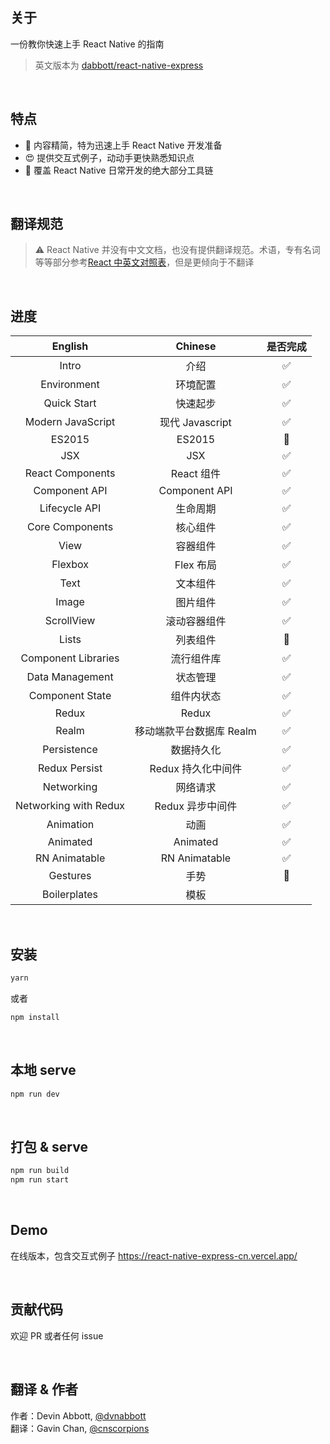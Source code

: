 
## 关于

一份教你快速上手 React Native 的指南

> 英文版本为 [dabbott/react-native-express](https://github.com/dabbott/react-native-express)

<br/>

## 特点

- 🚀 内容精简，特为迅速上手 React Native 开发准备
- 😍 提供交互式例子，动动手更快熟悉知识点
- 💪 覆盖 React Native 日常开发的绝大部分工具链

<br/>

## 翻译规范

> ⚠️ React Native 并没有中文文档，也没有提供翻译规范。术语，专有名词等等部分参考[React 中英文对照表](https://github.com/reactjs/zh-hans.reactjs.org/issues/2)，但是更倾向于不翻译

<br/>

## 进度

|        English        |         Chinese          |      是否完成      |
| :-------------------: | :----------------------: | :----------------: |
|         Intro         |           介绍           | :white_check_mark: |
|      Environment      |         环境配置         | :white_check_mark: |
|      Quick Start      |         快速起步         | :white_check_mark: |
|   Modern JavaScript   |     现代 Javascript      | :white_check_mark: |
|        ES2015         |          ES2015          |   :construction:   |
|          JSX          |           JSX            | :white_check_mark: |
|   React Components    |        React 组件        | :white_check_mark: |
|     Component API     |      Component API       | :white_check_mark: |
|     Lifecycle API     |         生命周期         | :white_check_mark: |
|    Core Components    |         核心组件         | :white_check_mark: |
|         View          |         容器组件         | :white_check_mark: |
|        Flexbox        |        Flex 布局         | :white_check_mark: |
|         Text          |         文本组件         | :white_check_mark: |
|         Image         |         图片组件         | :white_check_mark: |
|      ScrollView       |       滚动容器组件       | :white_check_mark: |
|         Lists         |         列表组件         |   :construction:   |
|  Component Libraries  |        流行组件库        | :white_check_mark: |
|    Data Management    |         状态管理         | :white_check_mark: |
|    Component State    |        组件内状态        | :white_check_mark: |
|         Redux         |          Redux           | :white_check_mark: |
|         Realm         | 移动端款平台数据库 Realm | :white_check_mark: |
|      Persistence      |        数据持久化        | :white_check_mark: |
|     Redux Persist     |    Redux 持久化中间件    | :white_check_mark: |
|      Networking       |         网络请求         | :white_check_mark: |
| Networking with Redux |     Redux 异步中间件     | :white_check_mark: |
|       Animation       |           动画           | :white_check_mark: |
|       Animated        |         Animated         | :white_check_mark: |
|     RN Animatable     |      RN Animatable       | :white_check_mark: |
|       Gestures        |           手势           |   :construction:   |
|     Boilerplates      |           模板           |

<br/>

## 安装

```bash
yarn
```

或者

```bash
npm install
```

<br/>

## 本地 serve

```bash
npm run dev
```

<br/>

## 打包 & serve

```bash
npm run build
npm run start
```

<br/>

## Demo

在线版本，包含交互式例子 https://react-native-express-cn.vercel.app/

<br/>

## 贡献代码

欢迎 PR 或者任何 issue

<br/>

## 翻译 & 作者

作者：Devin Abbott, [@dvnabbott](https://github.com/dabbott) <br/>
翻译：Gavin Chan, [@cnscorpions](https://github.com/cnscorpions)

